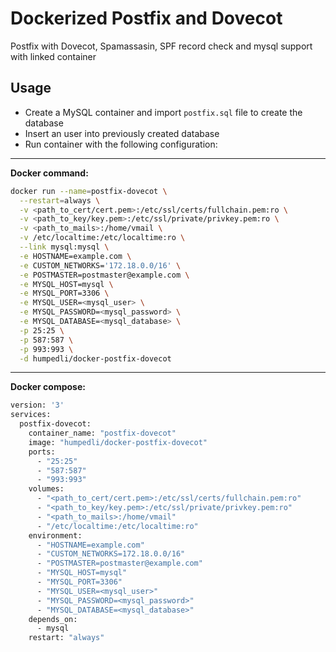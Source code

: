 # Dockerized Postfix and Dovecot

Postfix with Dovecot, Spamassasin, SPF record check and mysql support with linked container

## Usage

* Create a MySQL container and import `postfix.sql` file to create the database
* Insert an user into previously created database
* Run container with the following configuration:

---
**Docker command:**

```bash
docker run --name=postfix-dovecot \
  --restart=always \
  -v <path_to_cert/cert.pem>:/etc/ssl/certs/fullchain.pem:ro \
  -v <path_to_key/key.pem>:/etc/ssl/private/privkey.pem:ro \
  -v <path_to_mails>:/home/vmail \
  -v /etc/localtime:/etc/localtime:ro \
  --link mysql:mysql \
  -e HOSTNAME=example.com \
  -e CUSTOM_NETWORKS='172.18.0.0/16' \
  -e POSTMASTER=postmaster@example.com \
  -e MYSQL_HOST=mysql \
  -e MYSQL_PORT=3306 \
  -e MYSQL_USER=<mysql_user> \
  -e MYSQL_PASSWORD=<mysql_password> \
  -e MYSQL_DATABASE=<mysql_database> \
  -p 25:25 \
  -p 587:587 \
  -p 993:993 \
  -d humpedli/docker-postfix-dovecot
```

---
**Docker compose:**

```bash
version: '3'
services:
  postfix-dovecot:
    container_name: "postfix-dovecot"
    image: "humpedli/docker-postfix-dovecot"
    ports:
      - "25:25"
      - "587:587"
      - "993:993"
    volumes:
      - "<path_to_cert/cert.pem>:/etc/ssl/certs/fullchain.pem:ro"
      - "<path_to_key/key.pem>:/etc/ssl/private/privkey.pem:ro"
      - "<path_to_mails>:/home/vmail"
      - "/etc/localtime:/etc/localtime:ro"
    environment:
      - "HOSTNAME=example.com"
      - "CUSTOM_NETWORKS=172.18.0.0/16"
      - "POSTMASTER=postmaster@example.com"
      - "MYSQL_HOST=mysql"
      - "MYSQL_PORT=3306"
      - "MYSQL_USER=<mysql_user>"
      - "MYSQL_PASSWORD=<mysql_password>"
      - "MYSQL_DATABASE=<mysql_database>"
    depends_on:
      - mysql
    restart: "always"
```